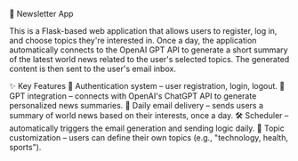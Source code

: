 📰 Newsletter App

This is a Flask-based web application that allows users to register, log in, and choose topics they're interested in. Once a day, the application automatically connects to the OpenAI GPT API to generate a short summary of the latest world news related to the user's selected topics. The generated content is then sent to the user's email inbox.

✨ Key Features
🔐 Authentication system – user registration, login, logout.
🧠 GPT integration – connects with OpenAI's ChatGPT API to generate personalized news summaries.
💌 Daily email delivery – sends users a summary of world news based on their interests, once a day.
🛠️ Scheduler – automatically triggers the email generation and sending logic daily.
🧵 Topic customization – users can define their own topics (e.g., "technology, health, sports").
